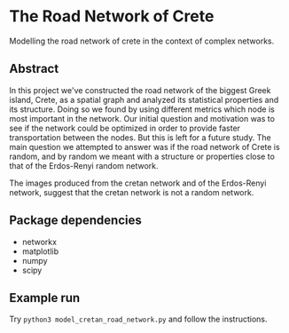 # The Road Network of Crete
Modelling the road network of crete in the context of complex networks.

## Abstract
In this project we've constructed the road network of the biggest Greek island, Crete, as a spatial graph and analyzed its statistical properties and its structure. Doing so we found by using different metrics which node is most important in the network. Our initial question and motivation was to see if the network could be optimized in order to provide faster transportation between the nodes. But this is left for a future study. The main question we attempted to answer was if the road network of Crete is random, and by random we meant with a structure or properties close to that of the Erdos-Renyi random network.

The images produced from the cretan network and of the Erdos-Renyi network, suggest that the cretan network is not a random network.

## Package dependencies
* networkx
* matplotlib
* numpy
* scipy

## Example run
Try `python3 model_cretan_road_network.py` and follow the instructions.
